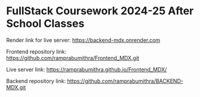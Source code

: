 # FullStack Coursework 2024-25 After School Classes

Render link for live server: https://backend-mdx.onrender.com

Frontend repository link: https://github.com/ramprabumithra/Frontend_MDX.git

Live server link: https://ramprabumithra.github.io/Frontend_MDX/

Backend repository link: https://github.com/ramprabumithra/BACKEND-MDX.git
